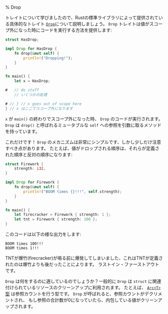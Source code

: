% Drop
<!-- % Drop -->

<!-- Now that we’ve discussed traits, let’s talk about a particular trait provided -->
<!-- by the Rust standard library, [`Drop`][drop]. The `Drop` trait provides a way -->
<!-- to run some code when a value goes out of scope. For example: -->
トレイトについて学びましたので、Rustの標準ライブラリによって提供されている具体的なトレイト [`Drop`][drop]について説明しましょう。
`Drop` トレイトは値がスコープ外になった時にコードを実行する方法を提供します:

[drop]: ../std/ops/trait.Drop.html

```rust
struct HasDrop;

impl Drop for HasDrop {
    fn drop(&mut self) {
        println!("Dropping!");
    }
}

fn main() {
    let x = HasDrop;

#   // do stuff
    // いくつかの処理

# // } // x goes out of scope here
} // x はここでスコープ外になります
```

<!-- When `x` goes out of scope at the end of `main()`, the code for `Drop` will -->
<!-- run. `Drop` has one method, which is also called `drop()`. It takes a mutable -->
<!-- reference to `self`. -->
`x` が `main()` の終わりでスコープ外になった時、 `Drop` のコードが実行されます。
`Drop` は `drop()` と呼ばれるミュータブルな `self` への参照を引数に取るメソッドを持っています。

<!-- That’s it! The mechanics of `Drop` are very simple, but there are some -->
<!-- subtleties. For example, values are dropped in the opposite order they are -->
<!-- declared. Here’s another example: -->
これだけです！ `Drop` のメカニズムは非常にシンプルです、しかし少しだけ注意すべき点があります。
たとえば、値がドロップされる順序は、それらが定義された順序と反対の順序になります:

```rust
struct Firework {
    strength: i32,
}

impl Drop for Firework {
    fn drop(&mut self) {
        println!("BOOM times {}!!!", self.strength);
    }
}

fn main() {
    let firecracker = Firework { strength: 1 };
    let tnt = Firework { strength: 100 };
}
```

<!-- This will output: -->
このコードは以下の様な出力をします:

```text
BOOM times 100!!!
BOOM times 1!!!
```

<!-- The TNT goes off before the firecracker does, because it was declared -->
<!-- afterwards. Last in, first out. -->
TNTが爆竹(firecracker)が鳴る前に爆発してしまいました、これはTNTが定義されたのは爆竹よりも後だったことによります。
ラストイン・ファーストアウトです。

<!-- So what is `Drop` good for? Generally, `Drop` is used to clean up any resources -->
<!-- associated with a `struct`. For example, the [`Arc<T>` type][arc] is a -->
<!-- reference-counted type. When `Drop` is called, it will decrement the reference -->
<!-- count, and if the total number of references is zero, will clean up the -->
<!-- underlying value. -->
`Drop` は何をするのに適しているのでしょうか？一般的に `Drop` は `struct` に関連付けられているリソースのクリーンアップに利用されます。
たとえば、 [`Arc<T>` 型][arc] は参照カウントを行う型です。 `Drop` が呼ばれると、参照カウントがデクリメントされ、
もし参照の合計数が0になっていたら、内包している値がクリーンアップされます。

[arc]: ../std/sync/struct.Arc.html
